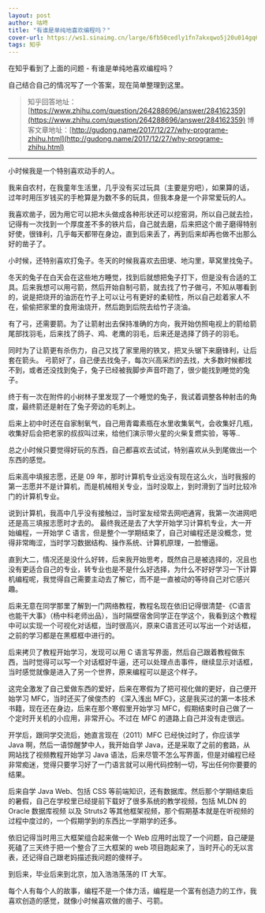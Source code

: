 ```yaml
---
layout: post
author: 咕咚
title: "有谁是单纯地喜欢编程吗？"
cover-url: https://ws1.sinaimg.cn/large/6fb50cedly1fn7akxqwo5j20u014gq6w.jpg
tags: 知乎
---
```


在知乎看到了上面的问题 - 有谁是单纯地喜欢编程吗？

自己结合自己的情况写了一个答案，现在简单整理到这里。

> 知乎回答地址：[https://www.zhihu.com/question/264288696/answer/284162359](https://www.zhihu.com/question/264288696/answer/284162359)
> 博客文章地址：[http://gudong.name/2017/12/27/why-programe-zhihu.html](http://gudong.name/2017/12/27/why-programe-zhihu.html)

---

小时候我是一个特别喜欢动手的人。

我来自农村，在我童年生活里，几乎没有买过玩具（主要是穷吧），如果算的话，过年时用压岁钱买的手枪算是为数不多的玩具，但我本身是一个非常爱玩的人。

我喜欢凿子，因为用它可以把木头做成各种形状还可以挖窑洞，所以自己就去捡，记得有一次找到一个厚度差不多的铁片后，自己就去磨，后来把这个凿子磨得特别好使，很锋利，几乎每天都带在身边，直到后来丢了，再到后来却再也做不出那么好的凿子了。

小时候，还特别喜欢打兔子。冬天的时候我喜欢去田埂、地沟里，草窝里找兔子。

冬天的兔子在白天会在这些地方睡觉，找到后就想把兔子打下，但是没有合适的工具。后来我想可以用弓箭，然后开始自制弓箭，就去找了竹子做弓，不知从哪看到的，说是把烧开的油沥在竹子上可以让弓有更好的柔韧性，所以自己趁着家人不在，偷偷把家里的食用油烧开，然后跑到后院去给竹子浇油。

有了弓，还需要箭。为了让箭射出去保持准确的方向，我开始仿照电视上的箭给箭尾部找羽毛，后来找了鸽子、鸡、老鹰的羽毛，后来还是选择了鸽子的羽毛。

同时为了让箭更有杀伤力，自己又找了家里用的铁叉，把叉头锯下来磨锋利，让后套在箭头。
弓箭好了，自己便去找兔子，每次兴高采烈的去找，大多数时候都找不到，或者还没找到兔子，兔子已经被我脚步声音吓跑了，很少能找到睡觉的兔子。

终于有一次在附件的小树林子里发现了一个睡觉的兔子，我试着调整各种射击的角度，最终箭还是射在了兔子旁边的毛刺上。

后来上初中时还在自家制氧气，自己用青霉素瓶在水里收集氧气，会收集好几瓶，收集好后会把老家的叔叔叫过来，给他们演示带火星的火柴复燃实验，等等..

总之小时候只要觉得好玩的东西，自己都喜欢去试试，特别喜欢从头到尾做出一个东西的感觉。

后来高中填报志愿，还是 09 年，那时计算机专业远没有现在这么火，当时我报的第一志愿并不是计算机，而是机械相关专业，当时没取上，到时滑到了当时比较冷门的计算机专业。

说到计算机，我高中几乎没有接触过，当时室友经常去网吧通宵，我第一次进网吧还是高三填报志愿时才去的。
最终我还是去了大学开始学习计算机专业，大一开始编程，一开始学 C 语言，但是整个一学期结束了，自己对编程还是没概念，觉得非常晦涩，当时学习数据结构、操作系统、计算机原理，一脸懵逼。

直到大二，情况还是没什么好转，后来我开始思考，既然自己是被选择的，况且也没有更适合自己的专业，转专业也是不是什么好选择，为什么不好好学习一下计算机编程呢，我觉得自己需要主动去了解它，而不是一直被动的等待自己对它感兴趣。

后来无意在同学那里了解到一门网络教程，教程名现在依旧记得很清楚-《C语言也能干大事》（杨中科老师出品），当时隔壁宿舍同学正在学这个，我看到这个教程中可以实现一个可视化对话框，当时很高兴，原来C语言还可以写出一个对话框，之前的学习都是在黑框框中进行的。

后来拷贝了教程开始学习，发现可以用 C 语言写界面，然后自己跟着教程做东西，当时觉得可以写一个对话框好牛逼，还可以处理点击事件，继续显示对话框，当时感觉就像是进入了另一个世界，原来编程可以是这个样子。

这完全激发了自己爱做东西的爱好，后来在寒假为了把可视化做的更好，自己便开始学习 MFC，当时还买了侯俊杰的 《深入浅出 MFC》，这是我买过的第一本技术书籍，现在还在身边，后来在那个寒假里开始学习 MFC，假期结束时自己做了一个定时开关机的小应用，非常开心。不过在 MFC 的道路上自己并没有走很远。

开学后，跟同学交流后，她直言现在（2011）MFC 已经快过时了，你应该学 Java 啊，然后一语惊醒梦中人，我开始自学 Java，还是采取了之前的套路，从网站找了视频教程开始学习 Java 语法，后来尽管不怎么写界面，但是对编程已经非常痴迷，觉得只要学习好了一门语言就可以用代码控制一切，写出任何你要要的结果。

后来自学 Java Web、包括 CSS 等前端知识，还有数据库。然后那个学期结束后的暑假，自己在学校里已经提前下载好了很多系统的教学视频，包括 MLDN 的 Oracle 数据库视频 以及 Struts2 等其他框架视频，那个假期基本就是在听视频的过程中度过的，一个假期学到的东西比一学期学的还多。

依旧记得当时用三大框架组合起来做一个 Web 应用时出现了一个问题，自己硬是死磕了三天终于把一个整合了三大框架的 web 项目跑起来了，当时开心的无以言表，还记得自己跟老妈描述我问题的傻样子。

到后来，毕业后来到北京，加入浩浩荡荡的 IT 大军。

每个人有每个人的故事，编程不是一个体力活，编程是一个富有创造力的工作，我喜欢创造的感觉，就像小时候喜欢做的凿子、弓箭。